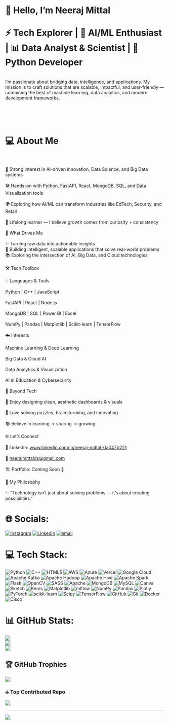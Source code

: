 # 👋 Hello, I’m Neeraj Mittal<br><br>⚡ Tech Explorer | 🤖 AI/ML Enthusiast | 📊 Data Analyst & Scientist | 🐍 Python Developer
<br>I’m passionate about bridging data, intelligence, and applications. My mission is to craft solutions that are scalable, impactful, and user-friendly — combining the best of machine learning, data analytics, and modern development frameworks.<br>
# <br><br>💻 About Me<br><br>
🎯 Strong interest in AI-driven innovation, Data Science, and Big Data systems<br><br>🛠 Hands-on with Python, FastAPI, React, MongoDB, SQL, and Data Visualization tools<br><br>🌍 Exploring how AI/ML can transform industries like EdTech, Security, and Retail<br><br>🌱 Lifelong learner — I believe growth comes from curiosity + consistency<br><br>🚀 What Drives Me<br><br>✨ Turning raw data into actionable insights<br>🤝 Building intelligent, scalable applications that solve real-world problems<br>📚 Exploring the intersection of AI, Big Data, and Cloud technologies<br><br>🛠️ Tech Toolbox<br><br>💡 Languages & Tools<br><br>Python | C++ | JavaScript<br><br>FastAPI | React | Node.js<br><br>MongoDB | SQL | Power BI | Excel<br><br>NumPy | Pandas | Matplotlib | Scikit-learn | TensorFlow<br><br>☁️ Interests<br><br>Machine Learning & Deep Learning<br><br>Big Data & Cloud AI<br><br>Data Analytics & Visualization<br><br>AI in Education & Cybersecurity<br><br>🌟 Beyond Tech<br><br>🎨 Enjoy designing clean, aesthetic dashboards & visuals<br><br>🧩 Love solving puzzles, brainstorming, and innovating<br><br>📚 Believe in learning → sharing → growing<br><br>🌐 Let’s Connect<br><br>💼 LinkedIn: www.linkedin.com/in/neeraj-mittal-0a047b221<br><br>📧 neerajmittalds@gmail.com<br><br>🏗️ Portfolio: Coming Soon 🚧<br><br>🚀 My Philosophy<br><br>✨ "Technology isn’t just about solving problems — it’s about creating possibilities."


# 🌐 Socials:
[![Instagram](https://img.shields.io/badge/Instagram-%23E4405F.svg?logo=Instagram&logoColor=white)](https://instagram.com/melophilic.neeraj) [![LinkedIn](https://img.shields.io/badge/LinkedIn-%230077B5.svg?logo=linkedin&logoColor=white)](https://linkedin.com/in/neeraj-mittal-0a047b221) [![email](https://img.shields.io/badge/Email-D14836?logo=gmail&logoColor=white)](mailto:neerajmittalds@gmail.com) 

# 💻 Tech Stack:
![Python](https://img.shields.io/badge/python-3670A0?style=for-the-badge&logo=python&logoColor=ffdd54) ![C++](https://img.shields.io/badge/c++-%2300599C.svg?style=for-the-badge&logo=c%2B%2B&logoColor=white) ![HTML5](https://img.shields.io/badge/html5-%23E34F26.svg?style=for-the-badge&logo=html5&logoColor=white) ![AWS](https://img.shields.io/badge/AWS-%23FF9900.svg?style=for-the-badge&logo=amazon-aws&logoColor=white) ![Azure](https://img.shields.io/badge/azure-%230072C6.svg?style=for-the-badge&logo=microsoftazure&logoColor=white) ![Vercel](https://img.shields.io/badge/vercel-%23000000.svg?style=for-the-badge&logo=vercel&logoColor=white) ![Google Cloud](https://img.shields.io/badge/GoogleCloud-%234285F4.svg?style=for-the-badge&logo=google-cloud&logoColor=white) ![Apache Kafka](https://img.shields.io/badge/Apache%20Kafka-000?style=for-the-badge&logo=apachekafka) ![Apache Hadoop](https://img.shields.io/badge/Apache%20Hadoop-66CCFF?style=for-the-badge&logo=apachehadoop&logoColor=black) ![Apache Hive](https://img.shields.io/badge/Apache%20Hive-FDEE21?style=for-the-badge&logo=apachehive&logoColor=black) ![Apache Spark](https://img.shields.io/badge/Apache%20Spark-FDEE21?style=for-the-badge&logo=apachespark&logoColor=black) ![Flask](https://img.shields.io/badge/flask-%23000.svg?style=for-the-badge&logo=flask&logoColor=white) ![OpenCV](https://img.shields.io/badge/opencv-%23white.svg?style=for-the-badge&logo=opencv&logoColor=white) ![SASS](https://img.shields.io/badge/SASS-hotpink.svg?style=for-the-badge&logo=SASS&logoColor=white) ![Apache](https://img.shields.io/badge/apache-%23D42029.svg?style=for-the-badge&logo=apache&logoColor=white) ![MongoDB](https://img.shields.io/badge/MongoDB-%234ea94b.svg?style=for-the-badge&logo=mongodb&logoColor=white) ![MySQL](https://img.shields.io/badge/mysql-4479A1.svg?style=for-the-badge&logo=mysql&logoColor=white) ![Canva](https://img.shields.io/badge/Canva-%2300C4CC.svg?style=for-the-badge&logo=Canva&logoColor=white) ![Sketch](https://img.shields.io/badge/Sketch-FFB387?style=for-the-badge&logo=sketch&logoColor=black) ![Keras](https://img.shields.io/badge/Keras-%23D00000.svg?style=for-the-badge&logo=Keras&logoColor=white) ![Matplotlib](https://img.shields.io/badge/Matplotlib-%23ffffff.svg?style=for-the-badge&logo=Matplotlib&logoColor=black) ![mlflow](https://img.shields.io/badge/mlflow-%23d9ead3.svg?style=for-the-badge&logo=numpy&logoColor=blue) ![NumPy](https://img.shields.io/badge/numpy-%23013243.svg?style=for-the-badge&logo=numpy&logoColor=white) ![Pandas](https://img.shields.io/badge/pandas-%23150458.svg?style=for-the-badge&logo=pandas&logoColor=white) ![Plotly](https://img.shields.io/badge/Plotly-%233F4F75.svg?style=for-the-badge&logo=plotly&logoColor=white) ![PyTorch](https://img.shields.io/badge/PyTorch-%23EE4C2C.svg?style=for-the-badge&logo=PyTorch&logoColor=white) ![scikit-learn](https://img.shields.io/badge/scikit--learn-%23F7931E.svg?style=for-the-badge&logo=scikit-learn&logoColor=white) ![Scipy](https://img.shields.io/badge/SciPy-%230C55A5.svg?style=for-the-badge&logo=scipy&logoColor=%white) ![TensorFlow](https://img.shields.io/badge/TensorFlow-%23FF6F00.svg?style=for-the-badge&logo=TensorFlow&logoColor=white) ![GitHub](https://img.shields.io/badge/github-%23121011.svg?style=for-the-badge&logo=github&logoColor=white) ![Git](https://img.shields.io/badge/git-%23F05033.svg?style=for-the-badge&logo=git&logoColor=white) ![Docker](https://img.shields.io/badge/docker-%230db7ed.svg?style=for-the-badge&logo=docker&logoColor=white) ![Cisco](https://img.shields.io/badge/cisco-%23049fd9.svg?style=for-the-badge&logo=cisco&logoColor=black)
# 📊 GitHub Stats:
![](https://github-readme-stats.vercel.app/api?username=Neeraj5-mittal&theme=dark&hide_border=false&include_all_commits=false&count_private=false)<br/>
![](https://nirzak-streak-stats.vercel.app/?user=Neeraj5-mittal&theme=dark&hide_border=false)<br/>
![](https://github-readme-stats.vercel.app/api/top-langs/?username=Neeraj5-mittal&theme=dark&hide_border=false&include_all_commits=false&count_private=false&layout=compact)

## 🏆 GitHub Trophies
![](https://github-profile-trophy.vercel.app/?username=Neeraj5-mittal&theme=radical&no-frame=false&no-bg=true&margin-w=4)

### 🔝 Top Contributed Repo
![](https://github-contributor-stats.vercel.app/api?username=Neeraj5-mittal&limit=5&theme=dark&combine_all_yearly_contributions=true)

---
[![](https://visitcount.itsvg.in/api?id=Neeraj5-mittal&icon=0&color=0)](https://visitcount.itsvg.in)

<!-- Proudly created with GPRM ( https://gprm.itsvg.in ) -->
